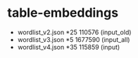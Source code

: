 # table-embeddings

* wordlist_v2.json *25 110576 (input_old)
* wordlist_v3.json *5 1677590 (input_all)
* wordlist_v4.json *35 115859 (input)
